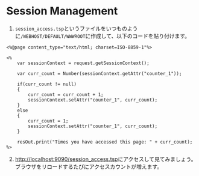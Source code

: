 # Session Management

1. `session_access.tsp`というファイルをいつものように`/WEBHOST/DEFAULT/WWWROOT`に作成して、以下のコードを貼り付けます。

```
<%@page content_type="text/html; charset=ISO-8859-1"%>

<%
    var sessionContext = request.getSessionContext();

    var curr_count = Number(sessionContext.getAttr("counter_1"));

    if(curr_count != null)
    {
        curr_count = curr_count + 1;
        sessionContext.setAttr("counter_1", curr_count);
    }
    else
    {
        curr_count = 1;
        sessionContext.setAttr("counter_1", curr_count);
    }

    resOut.print("Times you have accessed this page: " + curr_count);
%>
```

2. [http://localhost:9090/session_access.tsp](http://localhost:9090/session_access.tsp)にアクセスして見てみましょう。ブラウザをリロードするたびにアクセスカウントが増えます。
